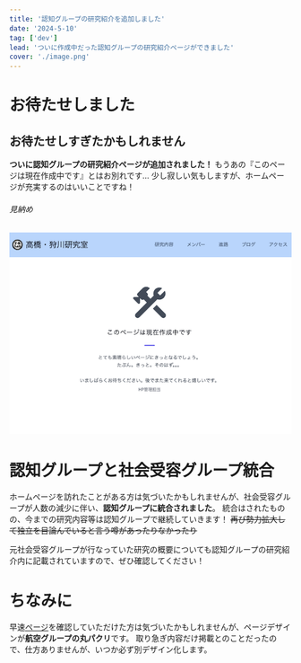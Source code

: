 ```yaml
---
title: '認知グループの研究紹介を追加しました'
date: '2024-5-10'
tag: ['dev']
lead: 'ついに作成中だった認知グループの研究紹介ページができました'
cover: './image.png'
---
```


# お待たせしました
## お待たせしすぎたかもしれません
**ついに認知グループの研究紹介ページが追加されました！**
もうあの『このページは現在作成中です』とはお別れです…
少し寂しい気もしますが、ホームページが充実するのはいいことですね！
###### 見納め
![under_construction](./under_construction.png)

# 認知グループと社会受容グループ統合
ホームページを訪れたことがある方は気づいたかもしれませんが、社会受容グループが人数の減少に伴い、**認知グループに統合されました**。
統合はされたものの、今までの研究内容等は認知グループで継続していきます！
~~再び勢力拡大して独立を目論んでいると言う噂があったりなかったり~~

元社会受容グループが行なっていた研究の概要についても認知グループの研究紹介内に記載されていますので、ぜひ確認してください！

# ちなみに
早速[ページ](https://www.takahashi.qse.tohoku.ac.jp/research/cognitive/index.html)を確認していただけた方は気づいたかもしれませんが、ページデザインが**航空グループの丸パクリ**です。
取り急ぎ内容だけ掲載とのことだったので、仕方ありませんが、いつか必ず別デザイン化します。
